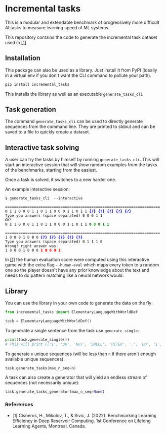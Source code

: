 # Incremental tasks

This is a modular and extendable benchmark of progressively more difficult AI tasks to measure learning speed of ML systems.

This repository contains the code to generate the incremental task dataset used
in [[1]](#ref).
    

## Installation

This package can also be used as a library. Just install it from PyPI (ideally
in a virtual env if you don't want the CLI command to pollute your path).

```bash
pip install incremental_tasks
```
This installs the library as well as an executable `generate_tasks_cli`

## Task generation

The command `generate_tasks_cli` can be used to directly generate sequences from
the command line. They are printed to stdout and can be saved to a file to
quickly create a dataset.


## Interactive task solving

A user can try the tasks by himself by running `generate_tasks_cli`. This will
start an interactive session that will show random examples from the tasks of
the benchmarks, starting from the easiest.

Once a task is solved, it switches to a new harder one.

An example interactive session:

<pre><code>$ generate_tasks_cli  --interactive

======================================================================
0 1 1 0 0 0 1 1 0 1 1 0 0 0 1 1 0 1 1 <b  style="color:blue">{?} {?} {?} {?} {?}</b>
Type you answers (space separated) 0 0 0 1 1
OK!
0 1 1 0 0 0 1 1 0 1 1 0 0 0 1 1 0 1 1 <b style="color:green">0 0 0 1 1</b>

======================================================================
1 0 0 0 1 0 0 0 <b  style="color:blue">{?} {?} {?} {?} {?}</b>
Type you answers (space separated) 0 1 1 1 0
Wrong! right answer was:
1 0 0 0 1 0 0 0 <b style="color:red">1 0 0 0 1</b>
</code></pre>

In [[1]](#ref) the human evaluation score were computed using this interactive
game with the extra flag `--human-eval` which maps every token to a random one
so the player doesn't have any prior knowledge about the text and needs to do
pattern matching like a neural network would.

## Library

You can use the library in your own code to generate the data on the fly: 

``` python
from incremental_tasks import ElementaryLanguageWithWorldDef

task = ElementaryLanguageWithWorldDef()
```
To generate a single sentence from the task use `generate_single`:
``` python
print(task.generate_single())
# This will print (['I', 'DO', 'NOT', 'SMELL', 'PETER', '.', 'DO', 'I', 'SMELL', 'PETER', '?', 'NO'], [11])
```


To generate `n` unique sequences (will be less than `n` if there aren't enough
available unique sequences): 

``` python
task.generate_tasks(max_n_seq=n)
```

A task can also create a generator that will yield an endless stream of
sequences (not necessarily unique):
``` python
task.generate_tasks_generator(max_n_seq=None)
```

### References

- <a name="ref"></a>[1] Cisneros, H., Mikolov, T., & Sivic, J. (2022).
Benchmarking Learning Efficiency in Deep Reservoir Computing. 1st Conference on
Lifelong Learning Agents, Montreal, Canada.
 
